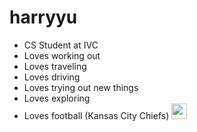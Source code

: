 # harryyu

- CS Student at IVC
- Loves working out
- Loves traveling
- Loves driving
- Loves trying out new things
- Loves exploring 
- Loves football (Kansas City Chiefs) <img src='https://github.com/harryyu18/harryyu/assets/159220667/8097d402-cd45-4f66-b4cc-f147060c251d' width='25'>
